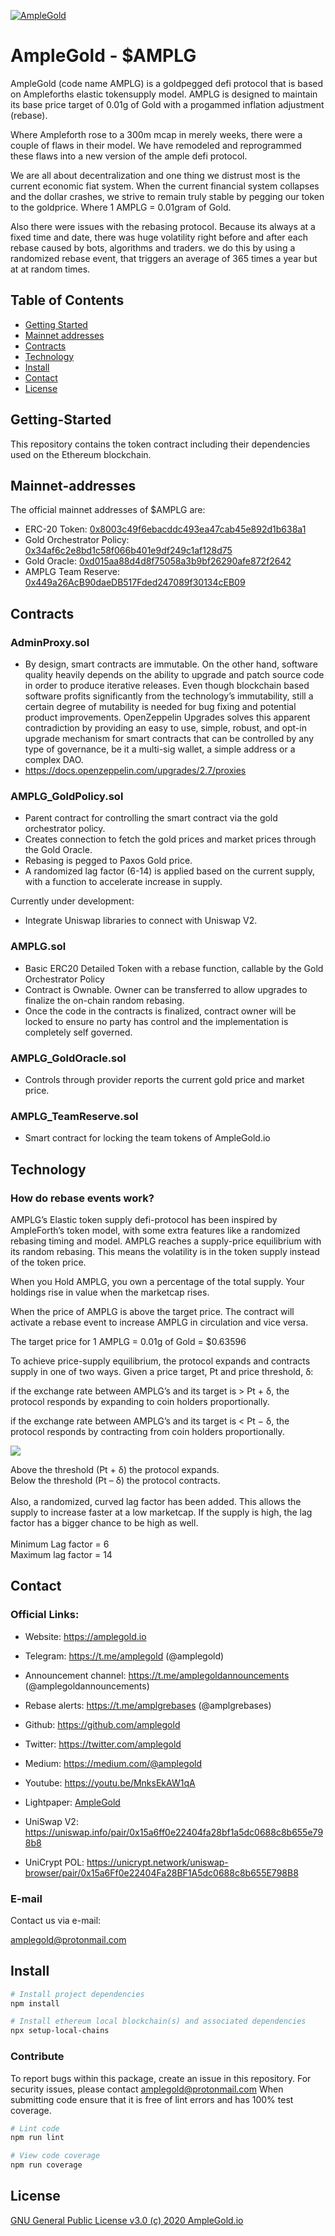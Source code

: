 <a href="http://www.amplegold.io/"><img src="https://avatars1.githubusercontent.com/u/69891050?s=460&u=e6aafe70ba1efe2ebdaf7e04e114615433f77d31&v=4" title="AmpleGold" alt="AmpleGold"></a>

# AmpleGold - $AMPLG

AmpleGold (code name AMPLG) is a goldpegged defi protocol that is based on Ampleforths elastic tokensupply model. AMPLG is designed to maintain its base price target of 0.01g of Gold with a progammed inflation adjustment (rebase).

Where Ampleforth rose to a 300m mcap in merely weeks, there were a couple of flaws in their model. We have remodeled and reprogrammed these flaws into a new version of the ample defi protocol.

We are all about decentralization and one thing we distrust most is the current economic fiat system. When the current financial system collapses and the dollar crashes, we strive to remain truly stable by pegging our token to the goldprice. Where 1 AMPLG = 0.01gram of Gold.

Also there were issues with the rebasing protocol. Because its always at a fixed time and date, there was huge volatility right before and after each rebase caused by bots, algorithms and traders. we do this by using a randomized rebase event, that triggers an average of 365 times a year but at at random times.

## Table of Contents

- [Getting Started](#Getting-Started)
- [Mainnet addresses](#Mainnet-addresses)
- [Contracts](#Contracts)
- [Technology](#Technology)
- [Install](#install)
- [Contact](#Contact)
- [License](#license)

## Getting-Started

This repository contains the token contract including their dependencies used on the Ethereum blockchain.

## Mainnet-addresses

The official mainnet addresses of $AMPLG are:

- ERC-20 Token: <a href="https://etherscan.io/token/0x8003c49f6ebacddc493ea47cab45e892d1b638a1">0x8003c49f6ebacddc493ea47cab45e892d1b638a1</a>
- Gold Orchestrator Policy: <a href="https://etherscan.io/address/0x34af6c2e8bd1c58f066b401e9df249c1af128d75">0x34af6c2e8bd1c58f066b401e9df249c1af128d75</a>
- Gold Oracle: <a href="https://etherscan.io/address/0xd015aa88d4d8f75058a3b9bf26290afe872f2642">0xd015aa88d4d8f75058a3b9bf26290afe872f2642</a>
- AMPLG Team Reserve: <a href="https://etherscan.io/address/0x449a26acb90daedb517fded247089f30134ceb09">0x449a26AcB90daeDB517Fded247089f30134cEB09</a>

## Contracts

### AdminProxy.sol

- By design, smart contracts are immutable. On the other hand, software quality heavily depends on the ability to upgrade and patch source code in order to produce iterative releases. Even though blockchain based software profits significantly from the technology’s immutability, still a certain degree of mutability is needed for bug fixing and potential product improvements. OpenZeppelin Upgrades solves this apparent contradiction by providing an easy to use, simple, robust, and opt-in upgrade mechanism for smart contracts that can be controlled by any type of governance, be it a multi-sig wallet, a simple address or a complex DAO.
- https://docs.openzeppelin.com/upgrades/2.7/proxies

### AMPLG_GoldPolicy.sol

-   Parent contract for controlling the smart contract via the gold orchestrator policy.
-   Creates connection to fetch the gold prices and market prices through the Gold Oracle. 
-   Rebasing is pegged to Paxos Gold price. 
-   A randomized lag factor (6-14) is applied based on the current supply, with a
    function to accelerate increase in supply.

Currently under development:

- Integrate Uniswap libraries to connect with Uniswap V2. 

### AMPLG.sol

-   Basic ERC20 Detailed Token with a rebase function, callable by the Gold Orchestrator Policy
-   Contract is Ownable. Owner can be transferred to allow upgrades to finalize the on-chain random rebasing. 
-   Once the code in the contracts is finalized, contract owner will be locked to ensure no party has control and the implementation is completely self governed.

### AMPLG_GoldOracle.sol

- Controls through provider reports the current gold price and market price. 

### AMPLG_TeamReserve.sol

- Smart contract for locking the team tokens of AmpleGold.io

## Technology

### How do rebase events work?

AMPLG’s Elastic token supply defi-protocol has been inspired by AmpleForth’s token model, with some extra features like a randomized rebasing timing and model. AMPLG reaches a supply-price equilibrium with its random rebasing. This means the volatility is in the token supply instead of the token price.

When you Hold AMPLG, you own a percentage of the total supply. Your holdings rise in value when the marketcap rises.

When the price of AMPLG is above the target price. The contract will activate a rebase event to increase AMPLG in circulation and vice versa.

The target price for 1 AMPLG = 0.01g of Gold = $0.63596

To achieve price-supply equilibrium, the protocol expands and contracts supply in one of two ways. Given a price target, Pt and price threshold, δ:

if the exchange rate between AMPLG’s and its target is > Pt + δ, the protocol responds by expanding to coin holders proportionally.

if the exchange rate between AMPLG’s and its target is < Pt − δ, the protocol responds by contracting from coin holders proportionally.

<img src="https://uploads-ssl.webflow.com/5f54b7a65b8274717b693de2/5f58f5f179f4d34481a80e92_amplgprotocol-768x608.jpg">

Above the threshold (Pt + δ) the protocol expands.<br />
Below the threshold (Pt – δ) the protocol contracts.
<br /><br />
Also, a randomized, curved lag factor has been added. This allows the supply to increase faster at a low marketcap. If the supply is high, the lag factor has a bigger chance to be high as well.
<br /><br />
Minimum Lag factor = 6<br />
Maximum lag factor = 14

## Contact

### Official Links:

- Website: https://amplegold.io

- Telegram: https://t.me/amplegold (@amplegold)

- Announcement channel: https://t.me/amplegoldannouncements (@amplegoldannouncements)

- Rebase alerts: https://t.me/amplgrebases (@amplgrebases)

- Github: https://github.com/amplegold

- Twitter: https://twitter.com/amplegold

- Medium: https://medium.com/@amplegold

- Youtube: https://youtu.be/MnksEkAW1qA

- Lightpaper: <a href="https://uploads-ssl.webflow.com/5f54b7a65b8274717b693de2/5f55c5cd418da6699b04723e_lightpaper_amplegold_V1_02.pdf">AmpleGold</a>

- UniSwap V2: https://uniswap.info/pair/0x15a6ff0e22404fa28bf1a5dc0688c8b655e798b8

- UniCrypt POL: https://unicrypt.network/uniswap-browser/pair/0x15a6Ff0e22404Fa28BF1A5dc0688c8b655E798B8

### E-mail

Contact us via e-mail:

<a href="mailto:amplegold@protonmail.com">amplegold@protonmail.com</a>

## Install

```bash
# Install project dependencies
npm install

# Install ethereum local blockchain(s) and associated dependencies
npx setup-local-chains
```

### Contribute

To report bugs within this package, create an issue in this repository.
For security issues, please contact amplegold@protonmail.com
When submitting code ensure that it is free of lint errors and has 100% test coverage.

``` bash
# Lint code
npm run lint

# View code coverage
npm run coverage
```

## License

[GNU General Public License v3.0 (c) 2020 AmpleGold.io](./LICENSE)
 
